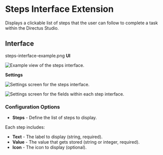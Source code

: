 # Steps Interface Extension

Displays a clickable list of steps that the user can follow to complete a task within the Directus Studio.

## Interface
steps-interface-example.png
**UI**

![Example view of the steps interface.](https://raw.githubusercontent.com/directus-labs/extensions/main/packages/steps-component/docs/steps-interface-example.png)

**Settings**

![Settings screen for the steps interface.](https://raw.githubusercontent.com/directus-labs/extensions/main/packages/steps-component/docs/steps-interface-settings-steps.png)

![Settings screen for the fields within each step interface.](https://raw.githubusercontent.com/directus-labs/extensions/main/packages/steps-component/docs/steps-interface-settings-fields.png)

### Configuration Options

- **Steps** - Define the list of steps to display.

Each step includes:
- **Text** - The label to display (string, required).
- **Value** - The value that gets stored (string or integer, required).
- **Icon** - The icon to display (optional).

